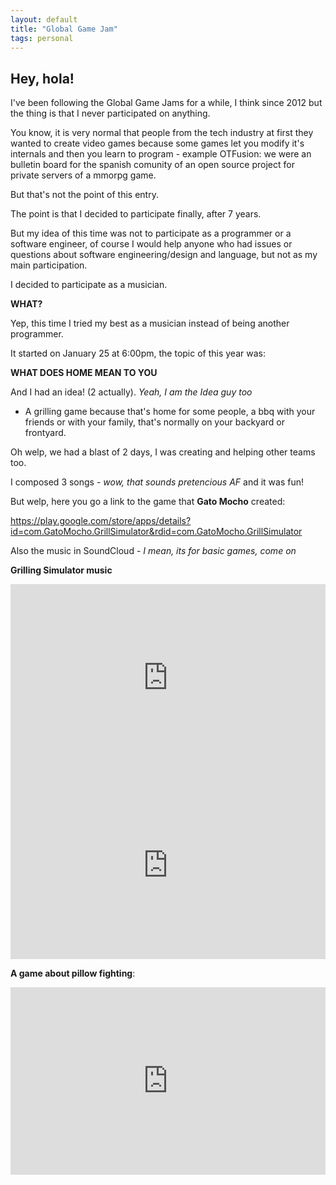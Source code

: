 ```yaml
---
layout: default
title: "Global Game Jam"
tags: personal
---
```


## Hey, hola!

I've been following the Global Game Jams for a while, I think since 2012 but
 the thing is that I never participated on anything.

You know, it is very normal that people from the tech industry at first
 they wanted to create video games because some games let you modify
 it's internals and then you learn to program - example OTFusion:
 we were an bulletin board for the spanish comunity of an open source
 project for private servers of a mmorpg game.

But that's not the point of this entry.

The point is that I decided to participate finally, after 7 years.

But my idea of this time was not to participate as a programmer or a software
 engineer, of course I would help anyone who had issues or questions about
 software engineering/design and language, but not as my main participation.

I decided to participate as a musician.

**WHAT?**

Yep, this time I tried my best as a musician instead of being another programmer.

It started on January 25 at 6:00pm, the topic of this year was:

**WHAT DOES HOME MEAN TO YOU**

And I had an idea! (2 actually). *Yeah, I am the Idea guy too*

- A grilling game because that's home for some people, a bbq with your friends
 or with your family, that's normally on your backyard or frontyard.

Oh welp, we had a blast of 2 days, I was creating and helping other teams too.

I composed 3 songs - *wow, that sounds pretencious AF* and it was fun!

But welp, here you go a link to the game that **Gato Mocho** created:

https://play.google.com/store/apps/details?id=com.GatoMocho.GrillSimulator&rdid=com.GatoMocho.GrillSimulator


Also the music in SoundCloud - *I mean, its for basic games, come on*

**Grilling Simulator music**

<iframe width="100%" height="300" scrolling="no" frameborder="no" allow="autoplay" src="https://w.soundcloud.com/player/?url=https%3A//api.soundcloud.com/tracks/565209306&color=%23ff5500&auto_play=false&hide_related=false&show_comments=true&show_user=true&show_reposts=false&show_teaser=true&visual=true"></iframe>

<iframe width="100%" height="300" scrolling="no" frameborder="no" allow="autoplay" src="https://w.soundcloud.com/player/?url=https%3A//api.soundcloud.com/tracks/565542195&color=%23ff5500&auto_play=false&hide_related=false&show_comments=true&show_user=true&show_reposts=false&show_teaser=true&visual=true"></iframe>

**A game about pillow fighting**:
<iframe width="100%" height="300" scrolling="no" frameborder="no" allow="autoplay" src="https://w.soundcloud.com/player/?url=https%3A//api.soundcloud.com/tracks/565543584&color=%23ff5500&auto_play=false&hide_related=false&show_comments=true&show_user=true&show_reposts=false&show_teaser=true&visual=true"></iframe>